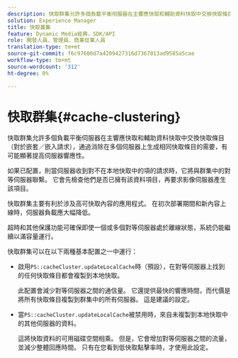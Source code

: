 ```yaml
---
description: 快取群集允許多個負載平衡伺服器在主響應快取和輔助資料快取中交換快取條目（對於嵌套／嵌入請求），通過消除在多個伺服器上生成相同快取條目的需要，有可能顯著提高伺服器響應性。
solution: Experience Manager
title: 快取叢集
feature: Dynamic Media經典，SDK/API
role: 開發人員、管理員、商業從業人員
translation-type: tm+mt
source-git-commit: f6c97606d7a4209427316d7367013ad9585a5cae
workflow-type: tm+mt
source-wordcount: '312'
ht-degree: 0%

---
```



# 快取群集{#cache-clustering}

快取群集允許多個負載平衡伺服器在主響應快取和輔助資料快取中交換快取條目（對於嵌套／嵌入請求），通過消除在多個伺服器上生成相同快取條目的需要，有可能顯著提高伺服器響應性。

如果已配置，則當伺服器收到對不在本地快取中的項的請求時，它將與群集中的對等伺服器聯繫。 它會先檢查他們是否已擁有該資料項目，再要求影像伺服器產生該項目。

快取群集主要有利於涉及高可快取內容的應用程式。 在初次部署期間和新內容上線時，伺服器負載應大幅降低。

超時和其他保護功能可確保即使一個或多個對等伺服器處於離線狀態，系統仍能繼續以滿容量運行。

快取群集可以在以下兩種基本配置之一中運行：

* 啟用`PS::cacheCluster.updateLocalCache`時（預設），在對等伺服器上找到的任何快取條目都會複製到本地快取。

   此配置會減少對等伺服器之間的通信量。 它還提供最快的響應時間，而代價是將所有快取條目複製到群集中的所有伺服器。 這是建議的設定。

* 當`PS::cacheCluster.updateLocalCache`被禁用時，來自未複製到本地快取中的其他伺服器的資料。

   這將快取資料的可用磁碟空間相乘。 但是，它會增加對等伺服器之間的流量，並減少整體回應時間。 只有在您看到低快取點擊率時，才使用此設定。

